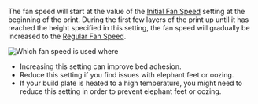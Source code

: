 The fan speed will start at the value of the [Initial Fan Speed](cool_fan_speed_0) setting at the beginning of the print. During the first few layers of the print up until it has reached the height specified in this setting, the fan speed will gradually be increased to the [Regular Fan Speed](cool_fan_speed_min).

![Which fan speed is used where](cool_fan_speed.svg)
* Increasing this setting can improve bed adhesion.
* Reduce this setting if you find issues with elephant feet or oozing.
* If your build plate is heated to a high temperature, you might need to reduce this setting in order to prevent elephant feet or oozing.